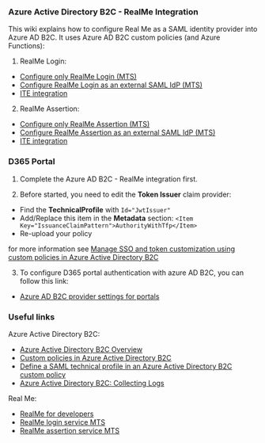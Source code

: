 ### Azure Active Directory B2C - RealMe Integration

This wiki explains how to configure Real Me as a SAML identity provider into Azure AD B2C. It uses Azure AD B2C custom policies (and Azure Functions):

1. RealMe Login:
- [Configure only RealMe Login (MTS)](./Login-MTS-Configure-Only-RealMe.md)
- [Configure RealMe Login as an external SAML IdP (MTS)](./Login-MTS-Configure-RealMe-As-SAML-IdP.md)
- [ITE integration](./Login-ITE.md)

2. RealMe Assertion:
- [Configure only RealMe Assertion (MTS)](./Assertion-MTS-Configure-Only-RealMe.md)
- [Configure RealMe Assertion as an external SAML IdP (MTS)](./Assertion-MTS-Configure-RealMe-As-SAML-IdP.md)
- [ITE integration](./Assertion-ITE.md)

### D365 Portal

1. Complete the Azure AD B2C - RealMe integration first.

2. Before started, you need to edit the **Token Issuer** claim provider:
- Find the **TechnicalProfile** with `Id="JwtIssuer"`
- Add/Replace this item in the **Metadata** section: `<Item Key="IssuanceClaimPattern">AuthorityWithTfp</Item>`
- Re-upload your policy

for more information see [Manage SSO and token customization using custom policies in Azure Active Directory B2C](https://docs.microsoft.com/en-us/azure/active-directory-b2c/active-directory-b2c-reference-manage-sso-and-token-configuration)

3. To configure D365 portal authentication with azure AD B2C, you can follow this link:
- [Azure AD B2C provider settings for portals](https://docs.microsoft.com/en-us/dynamics365/customer-engagement/portals/azure-ad-b2c)

### Useful links

Azure Active Directory B2C:
- [Azure Active Directory B2C Overview](https://azure.microsoft.com/en-us/services/active-directory-b2c/)
- [Custom policies in Azure Active Directory B2C](https://docs.microsoft.com/en-us/azure/active-directory-b2c/active-directory-b2c-overview-custom)
- [Define a SAML technical profile in an Azure Active Directory B2C custom policy](https://docs.microsoft.com/en-us/azure/active-directory-b2c/saml-technical-profile)
- [Azure Active Directory B2C: Collecting Logs](https://docs.microsoft.com/en-us/azure/active-directory-b2c/active-directory-b2c-troubleshoot-custom)

Real Me:
- [RealMe for developers](https://developers.realme.govt.nz/)
- [RealMe login service MTS](https://mts.realme.govt.nz/logon-mts/home)
- [RealMe assertion service MTS](https://mts.realme.govt.nz/realme-mts/home/information.xhtml)

